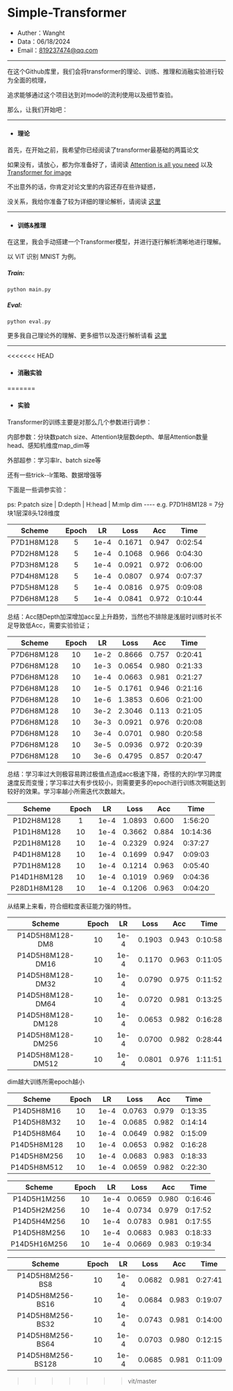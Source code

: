 # Simple-Transformer

- Auther：Wanght
- Data：06/18/2024
- Email：819237474@qq.com

---

在这个Github库里，我们会将transformer的理论、训练、推理和消融实验进行较为全面的梳理，

追求能够通过这个项目达到对model的流利使用以及细节查验。

那么，让我们开始吧：

---

- #### 理论

首先，在开始之前，我希望你已经阅读了transformer最基础的两篇论文

如果没有，请放心，都为你准备好了，请阅读 [Attention is all you need](./ref/Transformer.pdf) 以及 [Transformer for image](./ref/ViT.pdf)

不出意外的话，你肯定对论文里的内容还存在些许疑惑，

没关系，我给你准备了较为详细的理论解析，请阅读 [这里](./theory/README.md)

----

- #### 训练&推理

在这里，我会手动搭建一个Transformer模型，并进行逐行解析清晰地进行理解。

以 ViT 识别 MNIST 为例。

##### Train:

```
python main.py
```

##### Eval:

```
python eval.py
```

更多我自己理论外的理解、更多细节以及逐行解析请看 [这里](./models/README.md)

----

<<<<<<< HEAD
- #### 消融实验

=======
- #### 实验

Transformer的训练主要是对那么几个参数进行调参：

内部参数：分块数patch size、Attention块层数depth、单层Attention数量head、感知机维度map_dim等

外部超参：学习率lr、batch size等

还有一些trick--lr策略、数据增强等

下面是一些调参实验：

ps: P:patch size | D:depth | H:head | M:mlp dim ---- e.g. P7D1H8M128 = 7分块1层深8头128维度

|   Scheme   | Epoch |  LR  |  Loss  |  Acc  |  Time   |
| :--------: | :---: | :--: | :----: | :---: | :-----: |
| P7D1H8M128 |   5   | 1e-4 | 0.1671 | 0.947 | 0:02:54 |
| P7D2H8M128 |   5   | 1e-4 | 0.1068 | 0.966 | 0:04:30 |
| P7D3H8M128 |   5   | 1e-4 | 0.0921 | 0.972 | 0:06:00 |
| P7D4H8M128 |   5   | 1e-4 | 0.0807 | 0.974 | 0:07:37 |
| P7D5H8M128 |   5   | 1e-4 | 0.0816 | 0.975 | 0:09:08 |
| P7D6H8M128 |   5   | 1e-4 | 0.0841 | 0.972 | 0:10:44 |

总结：Acc随Depth加深增加acc呈上升趋势，当然也不排除是浅层时训练时长不足导致低Acc，需要实验验证；

|   Scheme   | Epoch |  LR  |  Loss  |  Acc  |  Time   |
| :--------: | :---: | :--: | :----: | :---: | :-----: |
| P7D6H8M128 |  10   | 1e-2 | 0.8666 | 0.757 | 0:20:41 |
| P7D6H8M128 |  10   | 1e-3 | 0.0654 | 0.980 | 0:21:33 |
| P7D6H8M128 |  10   | 1e-4 | 0.0663 | 0.981 | 0:21:27 |
| P7D6H8M128 |  10   | 1e-5 | 0.1761 | 0.946 | 0:21:16 |
| P7D6H8M128 |  10   | 1e-6 | 1.3853 | 0.606 | 0:21:00 |
| P7D6H8M128 |  10   | 3e-2 | 2.3046 | 0.113 | 0:21:05 |
| P7D6H8M128 |  10   | 3e-3 | 0.0921 | 0.976 | 0:20:08 |
| P7D6H8M128 |  10   | 3e-4 | 0.0701 | 0.980 | 0:20:58 |
| P7D6H8M128 |  10   | 3e-5 | 0.0936 | 0.972 | 0:20:39 |
| P7D6H8M128 |  10   | 3e-6 | 0.4795 | 0.857 | 0:20:47 |

总结：学习率过大则极容易跨过极值点造成acc极速下降，奇怪的大的lr学习跨度速度反而变慢；学习率过大有步伐较小，则需要更多的epoch进行训练次啊能达到较好的效果。学习率越小所需迭代次数越大。

|   Scheme    | Epoch |  LR  |  Loss  |  Acc  |   Time   |
| :---------: | :---: | :--: | :----: | :---: | :------: |
| P1D2H8M128  |   1   | 1e-4 | 1.0893 | 0.600 | 1:56:20  |
| P1D1H8M128  |  10   | 1e-4 | 0.3662 | 0.884 | 10:14:36 |
| P2D1H8M128  |  10   | 1e-4 | 0.2329 | 0.924 | 0:37:27  |
| P4D1H8M128  |  10   | 1e-4 | 0.1699 | 0.947 | 0:09:03  |
| P7D1H8M128  |  10   | 1e-4 | 0.1214 | 0.963 | 0:05:40  |
| P14D1H8M128 |  10   | 1e-4 | 0.1019 | 0.969 | 0:04:36  |
| P28D1H8M128 |  10   | 1e-4 | 0.1206 | 0.963 | 0:04:20  |

从结果上来看，符合细粒度表征能力强的特性。

|      Scheme       | Epoch |  LR  |  Loss  |  Acc  |  Time   |
| :---------------: | :---: | :--: | :----: | :---: | :-----: |
|  P14D5H8M128-DM8  |  10   | 1e-4 | 0.1903 | 0.943 | 0:10:58 |
| P14D5H8M128-DM16  |  10   | 1e-4 | 0.1170 | 0.963 | 0:11:05 |
| P14D5H8M128-DM32  |  10   | 1e-4 | 0.0790 | 0.975 | 0:11:52 |
| P14D5H8M128-DM64  |  10   | 1e-4 | 0.0720 | 0.981 | 0:13:25 |
| P14D5H8M128-DM128 |  10   | 1e-4 | 0.0653 | 0.982 | 0:16:28 |
| P14D5H8M128-DM256 |  10   | 1e-4 | 0.0700 | 0.982 | 0:28:44 |
| P14D5H8M128-DM512 |  10   | 1e-4 | 0.0801 | 0.976 | 1:11:51 |

dim越大训练所需epoch越小

|   Scheme    | Epoch |  LR  |  Loss  |  Acc  |  Time   |
| :---------: | :---: | :--: | :----: | :---: | :-----: |
| P14D5H8M16  |  10   | 1e-4 | 0.0763 | 0.979 | 0:13:35 |
| P14D5H8M32  |  10   | 1e-4 | 0.0685 | 0.982 | 0:14:14 |
| P14D5H8M64  |  10   | 1e-4 | 0.0649 | 0.982 | 0:15:09 |
| P14D5H8M128 |  10   | 1e-4 | 0.0653 | 0.982 | 0:16:28 |
| P14D5H8M256 |  10   | 1e-4 | 0.0683 | 0.983 | 0:18:33 |
| P14D5H8M512 |  10   | 1e-4 | 0.0659 | 0.982 | 0:22:30 |

|    Scheme    | Epoch |  LR  |  Loss  |  Acc  |  Time   |
| :----------: | :---: | :--: | :----: | :---: | :-----: |
| P14D5H1M256  |  10   | 1e-4 | 0.0659 | 0.980 | 0:16:46 |
| P14D5H2M256  |  10   | 1e-4 | 0.0734 | 0.979 | 0:17:52 |
| P14D5H4M256  |  10   | 1e-4 | 0.0783 | 0.981 | 0:17:55 |
| P14D5H8M256  |  10   | 1e-4 | 0.0683 | 0.983 | 0:18:33 |
| P14D5H16M256 |  10   | 1e-4 | 0.0669 | 0.983 | 0:19:34 |

|      Scheme       | Epoch |  LR  |  Loss  |  Acc  |  Time   |
| :---------------: | :---: | :--: | :----: | :---: | :-----: |
|  P14D5H8M256-BS8  |  10   | 1e-4 | 0.0682 | 0.981 | 0:27:41 |
| P14D5H8M256-BS16  |  10   | 1e-4 | 0.0684 | 0.983 | 0:19:07 |
| P14D5H8M256-BS32  |  10   | 1e-4 | 0.0743 | 0.981 | 0:14:00 |
| P14D5H8M256-BS64  |  10   | 1e-4 | 0.0703 | 0.980 | 0:12:15 |
| P14D5H8M256-BS128 |  10   | 1e-4 | 0.0685 | 0.981 | 0:11:09 |
>>>>>>> vit/master
